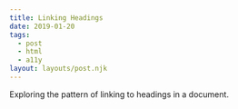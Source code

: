 ```yaml
---
title: Linking Headings
date: 2019-01-20
tags:
  - post
  - html
  - a11y
layout: layouts/post.njk
---
```


Exploring the pattern of linking to headings in a document.
